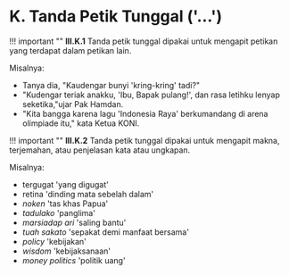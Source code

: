 # K. Tanda Petik Tunggal ('…')

!!! important ""
	**III.K.1** Tanda petik tunggal dipakai untuk mengapit petikan yang terdapat dalam petikan lain.

Misalnya:

- Tanya dia, "Kaudengar bunyi 'kring-kring' tadi?"
- "Kudengar teriak anakku, 'Ibu, Bapak pulang!', dan rasa letihku lenyap seketika,"ujar Pak Hamdan.
- "Kita bangga karena lagu 'Indonesia Raya' berkumandang di arena olimpiade itu," kata Ketua KONI.

!!! important ""
	**III.K.2** Tanda petik tunggal dipakai untuk mengapit makna, terjemahan, atau penjelasan kata atau ungkapan.

Misalnya:

- tergugat 'yang digugat'
- retina 'dinding mata sebelah dalam'
- *noken* 'tas khas Papua'
- *tadulako* 'panglima'
- *marsiadap ari* 'saling bantu'
- *tuah sakato* 'sepakat demi manfaat bersama'
- *policy* 'kebijakan'
- *wisdom* 'kebijaksanaan'
- *money politics* 'politik uang'
